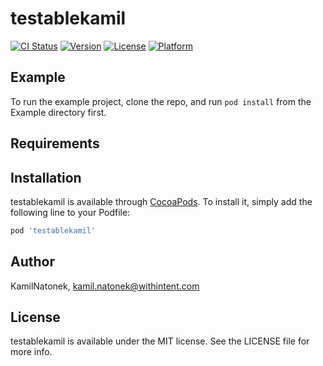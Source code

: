 # testablekamil

[![CI Status](https://img.shields.io/travis/KamilNatonek/testablekamil.svg?style=flat)](https://travis-ci.org/KamilNatonek/testablekamil)
[![Version](https://img.shields.io/cocoapods/v/testablekamil.svg?style=flat)](https://cocoapods.org/pods/testablekamil)
[![License](https://img.shields.io/cocoapods/l/testablekamil.svg?style=flat)](https://cocoapods.org/pods/testablekamil)
[![Platform](https://img.shields.io/cocoapods/p/testablekamil.svg?style=flat)](https://cocoapods.org/pods/testablekamil)

## Example

To run the example project, clone the repo, and run `pod install` from the Example directory first.

## Requirements

## Installation

testablekamil is available through [CocoaPods](https://cocoapods.org). To install
it, simply add the following line to your Podfile:

```ruby
pod 'testablekamil'
```

## Author

KamilNatonek, kamil.natonek@withintent.com

## License

testablekamil is available under the MIT license. See the LICENSE file for more info.
